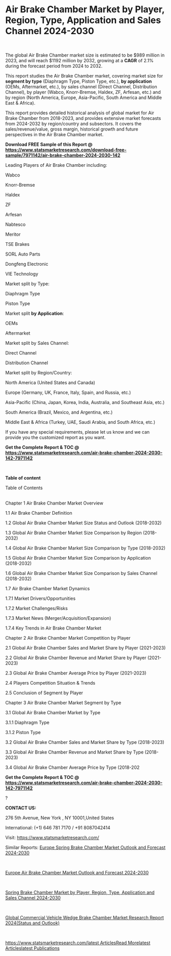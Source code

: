 <h1>Air Brake Chamber Market by Player, Region, Type, Application and Sales Channel 2024-2030</h1><br/><p>The global Air Brake Chamber market size is estimated to be $989 million in 2023, and will reach $1192 million by 2032, growing at a <strong>CAGR</strong> of 2.1% during the forecast period from 2024 to 2032.</p>
 
 
 
 <p>This report studies the Air Brake Chamber market, covering market size for <strong>segment by type</strong> (Diaphragm Type, Piston Type, etc.), <strong>by application</strong> (OEMs, Aftermarket, etc.), by sales channel (Direct Channel, Distribution Channel), by player (Wabco, Knorr-Bremse, Haldex, ZF, Arfesan, etc.) and by region (North America, Europe, Asia-Pacific, South America and Middle East & Africa).</p>
 
 
 
 <p>This report provides detailed historical analysis of global market for Air Brake Chamber from 2018-2023, and provides extensive market forecasts from 2024-2032 by region/country and subsectors. It covers the sales/revenue/value, gross margin, historical growth and future perspectives in the Air Brake Chamber market.</p>
 
 
 
 <p><strong>Download FREE Sample of this Report @ <a href="https://www.statsmarketresearch.com/download-free-sample/7971142/air-brake-chamber-2024-2030-142">https://www.statsmarketresearch.com/download-free-sample/7971142/air-brake-chamber-2024-2030-142</a></strong></p>
 
 
 
 <p>Leading Players of Air Brake Chamber including:</p>
 
 
 
 <p>Wabco</p>
 
 
 
 <p>Knorr-Bremse</p>
 
 
 
 <p>Haldex</p>
 
 
 
 <p>ZF</p>
 
 
 
 <p>Arfesan</p>
 
 
 
 <p>Nabtesco</p>
 
 
 
 <p>Meritor</p>
 
 
 
 <p>TSE Brakes</p>
 
 
 
 <p>SORL Auto Parts</p>
 
 
 
 <p>Dongfeng Electronic</p>
 
 
 
 <p>VIE Technology</p>
 
 
 
 <p>Market split by Type:</p>
 
 
 
 <p>Diaphragm Type</p>
 
 
 
 <p>Piston Type</p>
 
 
 
 <p>Market split <strong>by Application</strong>:</p>
 
 
 
 <p>OEMs</p>
 
 
 
 <p>Aftermarket</p>
 
 
 
 <p>Market split by Sales Channel:</p>
 
 
 
 <p>Direct Channel</p>
 
 
 
 <p>Distribution Channel</p>
 
 
 
 <p>Market split by Region/Country:</p>
 
 
 
 <p>North America (United States and Canada)</p>
 
 
 
 <p>Europe (Germany, UK, France, Italy, Spain, and Russia, etc.)</p>
 
 
 
 <p>Asia-Pacific (China, Japan, Korea, India, Australia, and Southeast Asia, etc.)</p>
 
 
 
 <p>South America (Brazil, Mexico, and Argentina, etc.)</p>
 
 
 
 <p>Middle East & Africa (Turkey, UAE, Saudi Arabia, and South Africa, etc.)</p>
 
 
 
 <p>If you have any special requirements, please let us know and we can provide you the customized report as you want.</p>
 
 
 
 <div><b>Get the Complete Report & TOC @ <a href="https://www.statsmarketresearch.com/air-brake-chamber-2024-2030-142-7971142">https://www.statsmarketresearch.com/air-brake-chamber-2024-2030-142-7971142</a></b></div>
 
 
 
 <p><br />
 
 <b>Table of content</b></p>
 
 
 
 <p>Table of Contents<br />
 
 <br />
 
 Chapter 1 Air Brake Chamber Market Overview<br />
 
 1.1 Air Brake Chamber Definition<br />
 
 1.2 Global Air Brake Chamber Market Size Status and Outlook (2018-2032)<br />
 
 1.3 Global Air Brake Chamber Market Size Comparison by Region (2018-2032)<br />
 
 1.4 Global Air Brake Chamber Market Size Comparison by Type (2018-2032)<br />
 
 1.5 Global Air Brake Chamber Market Size Comparison by Application (2018-2032)<br />
 
 1.6 Global Air Brake Chamber Market Size Comparison by Sales Channel (2018-2032)<br />
 
 1.7 Air Brake Chamber Market Dynamics<br />
 
 1.7.1 Market Drivers/Opportunities<br />
 
 1.7.2 Market Challenges/Risks<br />
 
 1.7.3 Market News (Merger/Acquisition/Expansion)<br />
 
 1.7.4 Key Trends in Air Brake Chamber Market<br />
 
 Chapter 2 Air Brake Chamber Market Competition by Player<br />
 
 2.1 Global Air Brake Chamber Sales and Market Share by Player (2021-2023)<br />
 
 2.2 Global Air Brake Chamber Revenue and Market Share by Player (2021-2023)<br />
 
 2.3 Global Air Brake Chamber Average Price by Player (2021-2023)<br />
 
 2.4 Players Competition Situation & Trends<br />
 
 2.5 Conclusion of Segment by Player<br />
 
 Chapter 3 Air Brake Chamber Market Segment by Type<br />
 
 3.1 Global Air Brake Chamber Market by Type<br />
 
 3.1.1 Diaphragm Type<br />
 
 3.1.2 Piston Type<br />
 
 3.2 Global Air Brake Chamber Sales and Market Share by Type (2018-2023)<br />
 
 3.3 Global Air Brake Chamber Revenue and Market Share by Type (2018-2023)<br />
 
 3.4 Global Air Brake Chamber Average Price by Type (2018-202</p>
 
 
 
 <div><b>Get the Complete Report & TOC @ <a href="https://www.statsmarketresearch.com/air-brake-chamber-2024-2030-142-7971142">https://www.statsmarketresearch.com/air-brake-chamber-2024-2030-142-7971142</a></b></div>
 
 
 
 <p>? </p>
 
 
 
 <p><b>CONTACT US:</b><br />
 
 276 5th Avenue, New York , NY 10001,United States<br />
 
 International: (+1) 646 781 7170 / +91 8087042414<br />
 
 Visit: <a href="https://www.statsmarketresearch.com/">https://www.statsmarketresearch.com/</a><br />
 
 Similar Reports: <a href="https://www.statsmarketresearch.com/air-brake-chamber-2024-2030-142-7971142">Europe Spring Brake Chamber Market Outlook and Forecast 2024-2030</a><br />
 
 <br />
 
 <a href="https://www.statsmarketresearch.com/air-brake-chamber-2024-2030-142-7971142">Europe Air Brake Chamber Market Outlook and Forecast 2024-2030</a><br />
 
 <br />
 
 <a href="https://www.statsmarketresearch.com/air-brake-chamber-2024-2030-142-7971142">Spring Brake Chamber Market by Player, Region, Type, Application and Sales Channel 2024-2030</a><br />
 
 <br />
 
 <a href="https://www.statsmarketresearch.com/air-brake-chamber-2024-2030-142-7971142">Global Commercial Vehicle Wedge Brake Chamber Market Research Report 2024(Status and Outlook)</a><br />
 
 <br />
 
 <a href="https://gyeongbokgung.com">https://www.statsmarketresearch.com/</a><a href="https://hallyeomaritime.com">latest Articles</a><a href="https://jingwansa.com">Read More</a><a href="https://nguoiviet.jp/">latest Articles</a><a href="https://www.intelmarketresearch.com/">latest Publications</a></p>